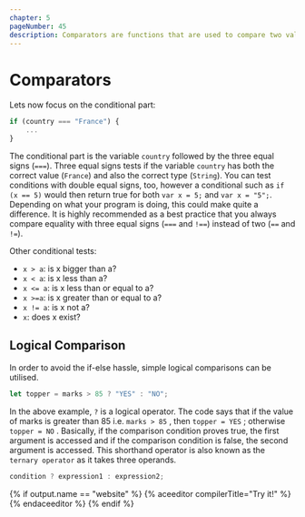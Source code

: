 ```yaml
---
chapter: 5
pageNumber: 45
description: Comparators are functions that are used to compare two values and determine their relationship. Here. the returned value indicates whether the values are equal, greater than, less than, or some other relationship based on a specific comparison criterion.
---
```


# Comparators

Lets now focus on the conditional part:

```javascript
if (country === "France") {
    ...
}
```

The conditional part is the variable `country` followed by the three equal signs (`===`). Three equal signs tests if the variable `country` has both the correct value (`France`) and also the correct type (`String`). You can test conditions with double equal signs, too, however a conditional such as `if (x == 5)` would then return true for both `var x = 5;` and `var x = "5";`. Depending on what your program is doing, this could make quite a difference. It is highly recommended as a best practice that you always compare equality with three equal signs (`===` and `!==`) instead of two (`==` and `!=`).

Other conditional tests:

- `x > a`: is x bigger than a?
- `x < a`: is x less than a?
- `x <= a`: is x less than or equal to a?
- `x >=a`: is x greater than or equal to a?
- `x != a`: is x not a?
- `x`: does x exist?

## Logical Comparison

In order to avoid the if-else hassle, simple logical comparisons can be utilised.

```javascript
let topper = marks > 85 ? "YES" : "NO";
```

In the above example, `?` is a logical operator. The code says that if the value of marks is greater than 85 i.e. `marks > 85` , then `topper = YES` ; otherwise `topper = NO` . Basically, if the comparison condition proves true, the first argument is accessed and if the comparison condition is false, the second argument is accessed. This shorthand operator is also known as the `ternary operator` as it takes three operands.

```javascript
condition ? expression1 : expression2;
```

{% if output.name == "website" %}
{% aceeditor compilerTitle="Try it!" %}
{% endaceeditor %}
{% endif %}
